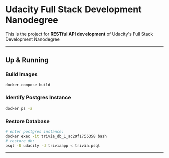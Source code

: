 # Udacity Full Stack Development Nanodegree

This is the project for **RESTful API development** of Udacity's Full Stack Development Nanodegree

---

## Up & Running

### Build Images

```bash
docker-compose build
```

### Identify Postgres Instance

```bash
docker ps -a
```

### Restore Database

```bash
# enter postgres instance:
docker exec -it trivia_db_1_ac29f1755358 bash
# restore db:
psql -U udacity -d triviaapp < trivia.psql
```

---